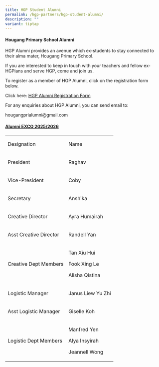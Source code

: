 ```yaml
---
title: HGP Student Alumni
permalink: /hgp-partners/hgp-student-alumni/
description: ""
variant: tiptap
---
```

<h4><strong>Hougang Primary School Alumni</strong></h4>
<p>HGP Alumni provides an avenue which ex-students to stay connected to their
alma mater, Hougang Primary School.</p>
<p>If you are interested to keep in touch with your teachers and fellow ex-HGPians
and serve HGP, come and join us.</p>
<p>To register as a member of HGP Alumni, click on the registration form
below.</p>
<p>Click here:&nbsp;<a href="https://forms.gle/Hdv5pi8VwPFChGTj7" rel="noopener noreferrer nofollow" target="_blank">HGP Alumni Registration Form</a>
</p>
<p>For any enquiries about HGP Alumni, you can send email to:</p>
<p>hougangprialumni@gmail.com</p>
<h4><strong><u>Alumni EXCO 2025/2026</u></strong></h4>
<table style="minWidth: 50px">
<colgroup>
<col>
<col>
</colgroup>
<tbody>
<tr>
<td rowspan="1" colspan="1">
<p>Designation</p>
</td>
<td rowspan="1" colspan="1">
<p>Name</p>
</td>
</tr>
<tr>
<td rowspan="1" colspan="1">
<p>President</p>
</td>
<td rowspan="1" colspan="1">
<p>Raghav</p>
</td>
</tr>
<tr>
<td rowspan="1" colspan="1">
<p>Vice-President</p>
</td>
<td rowspan="1" colspan="1">
<p>Coby</p>
</td>
</tr>
<tr>
<td rowspan="1" colspan="1">
<p>Secretary</p>
</td>
<td rowspan="1" colspan="1">
<p>Anshika</p>
</td>
</tr>
<tr>
<td rowspan="1" colspan="1">
<p>Creative Director</p>
</td>
<td rowspan="1" colspan="1">
<p>Ayra Humairah</p>
</td>
</tr>
<tr>
<td rowspan="1" colspan="1">
<p>Asst Creative Director</p>
</td>
<td rowspan="1" colspan="1">
<p>Randell Yan</p>
</td>
</tr>
<tr>
<td rowspan="1" colspan="1">
<p>Creative Dept Members</p>
</td>
<td rowspan="1" colspan="1">
<p>Tan Xiu Hui</p>
<p>Fook Xing Le</p>
<p>Alisha Qistina</p>
</td>
</tr>
<tr>
<td rowspan="1" colspan="1">
<p>Logistic Manager</p>
</td>
<td rowspan="1" colspan="1">
<p>Janus Liew Yu Zhi</p>
</td>
</tr>
<tr>
<td rowspan="1" colspan="1">
<p>Asst Logistic Manager</p>
</td>
<td rowspan="1" colspan="1">
<p>Giselle Koh</p>
</td>
</tr>
<tr>
<td rowspan="1" colspan="1">
<p>Logistic Dept Members</p>
</td>
<td rowspan="1" colspan="1">
<p>Manfred Yen</p>
<p>Alya Insyirah</p>
<p>Jeannell Wong</p>
</td>
</tr>
</tbody>
</table>
<p></p>